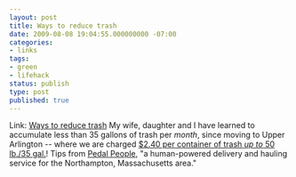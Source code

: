 ```yaml
---
layout: post
title: Ways to reduce trash
date: 2009-08-08 19:04:55.000000000 -07:00
categories:
- links
tags:
- green
- lifehack
status: publish
type: post
published: true
---
```

Link: <a href="http://www.pedalpeople.com/index.php?page=43">Ways to reduce trash</a>
My wife, daughter and I have learned to accumulate less than 35 gallons of trash per *month*, since moving to Upper Arlington -- where we are charged [$2.40 per container of trash *up to* 50 lb./35 gal.](http://www.ua-ohio.net/resservices/cityservices/trash.asp)! Tips from  [Pedal People](http://www.pedalpeople.com/), "a human-powered delivery and hauling service for the Northampton, Massachusetts area."
